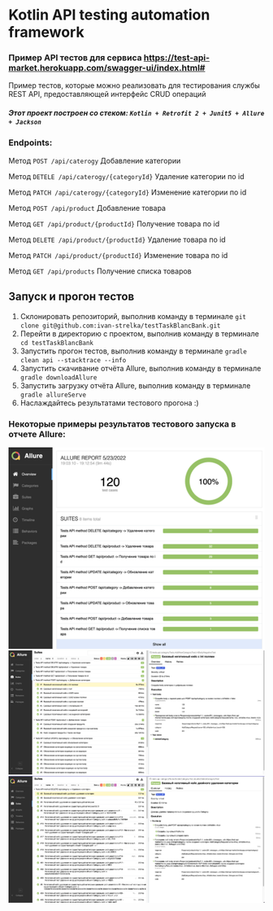 # Kotlin API testing automation framework

### Пример API тестов для сервиса https://test-api-market.herokuapp.com/swagger-ui/index.html#

Пример тестов, которые можно реализовать для тестирования службы REST API, предоставляющей интерфейс CRUD операций

##### Этот проект построен со стеком: `Kotlin + Retrofit 2 + Junit5 + Allure + Jackson`

### Endpoints:

Метод `POST /api/caterogy` Добавление категории

Метод `DETELE /api/caterogy/{categoryId}` Удаление категории по id

Метод `PATCH /api/caterogy/{categoryId}` Изменение категории по id

Метод `POST /api/product` Добавление товара

Метод `GET /api/product/{productId}` Получение товара по id

Метод `DELETE /api/product/{productId}` Удаление товара по id

Метод `PATCH /api/product/{productId}` Изменение товара по id

Метод `GET /api/products` Получение списка товаров

## Запуск и прогон тестов

1. Склонировать репозиторий, выполнив команду в терминале `git clone git@github.com:ivan-strelka/testTaskBlancBank.git`
2. Перейти в директорию с проектом, выполнив команду в терминале  `cd testTaskBlancBank`
3. Запустить прогон тестов, выполнив команду в терминале `gradle clean api --stacktrace --info`
4. Запустить скачивание отчёта Allure, выполнив команду в терминале  `gradle downloadAllure`
5. Запустить загрузку отчёта Allure, выполнив команду в терминале `gradle allureServe`
6. Наслаждайтесь результатами тестового прогона :)

### Некоторые примеры результатов тестового запуска в отчете Allure:

![Allure](files/Allure1.png)
![Allure](files/Allure2.png)
![Allure](files/Allure3.png)

